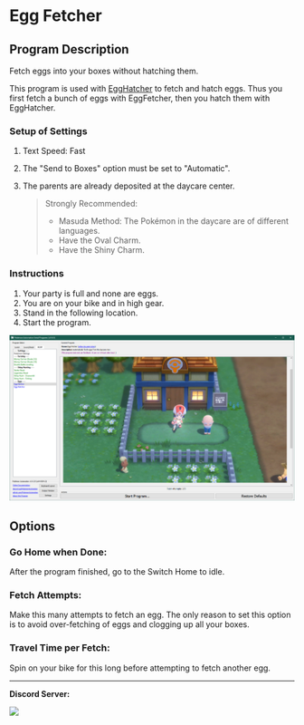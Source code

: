# Egg Fetcher

## Program Description

Fetch eggs into your boxes without hatching them.

This program is used with [EggHatcher](EggHatcher.md) to fetch and hatch eggs. Thus you first fetch a bunch of eggs with EggFetcher, then you hatch them with EggHatcher.


### Setup of Settings

1. Text Speed: Fast
2. The "Send to Boxes" option must be set to "Automatic".
3. The parents are already deposited at the daycare center.

   > Strongly Recommended:
   > - Masuda Method: The Pokémon in the daycare are of different languages.
   > - Have the Oval Charm.
   > - Have the Shiny Charm.

### Instructions

1. Your party is full and none are eggs.
2. You are on your bike and in high gear.
3. Stand in the following location.
4. Start the program.

<img src="images/EggFetcher-0.png">


## Options

### Go Home when Done:

After the program finished, go to the Switch Home to idle.

### Fetch Attempts:

Make this many attempts to fetch an egg. The only reason to set this option is to avoid over-fetching of eggs and clogging up all your boxes.

### Travel Time per Fetch:

Spin on your bike for this long before attempting to fetch another egg.


<hr>

**Discord Server:** 

[<img src="https://canary.discordapp.com/api/guilds/695809740428673034/widget.png?style=banner2">](https://discord.gg/cQ4gWxN)

